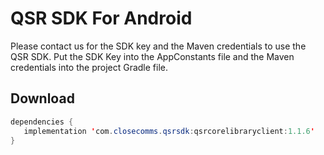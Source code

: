 # QSR SDK For Android

Please contact us for the SDK key and the Maven credentials to use the QSR SDK.
Put the SDK Key into the AppConstants file and the Maven credentials into the project Gradle file.

## Download
```java
dependencies {
   implementation 'com.closecomms.qsrsdk:qsrcorelibraryclient:1.1.6'
}
```




